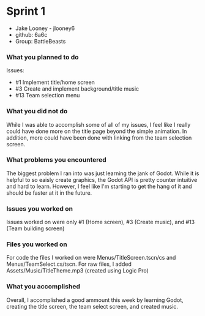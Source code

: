 # Sprint 1

- Jake Looney - jlooney6
- github: 6a6c
- Group: BattleBeasts

### What you planned to do
Issues:
- #1 Implement title/home screen
- #3 Create and implement background/title music
- #13 Team selection menu

### What you did not do
While I was able to accomplish some of all of my issues, I feel like I really could have done more on the title page beyond the simple animation.
In addition, more could have been done with linking from the team selection screen.

### What problems you encountered
The biggest problem I ran into was just learning the jank of Godot. While it is helpful to so eaisly create graphics, the Godot API is pretty counter intuitive and hard to learn.
However, I feel like I'm starting to get the hang of it and should be faster at it in the future.

### Issues you worked on
Issues worked on were only #1 (Home screen), #3 (Create music), and #13 (Team building screen)

### Files you worked on
For code the files I worked on were Menus/TitleScreen.tscn/cs and Menus/TeamSelect.cs/tscn. 
For raw files, I added Assets/Music/TitleTheme.mp3 (created using Logic Pro)

### What you accomplished
Overall, I accomplished a good ammount this week by learning Godot, creating the title screen, the team select screen, and created music.

